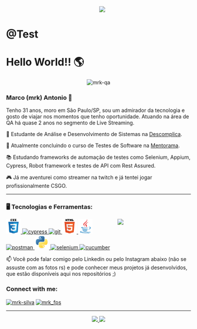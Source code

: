 <img align="right" width="250px" style="margin-top:-20px" src="https://i.ibb.co/MSQK9m7/capa-readme-corrigida.png">
<h1>  @Test </h1>
<h1>  Hello World!! 🌎 </h1>

<p align="center"> <img src="https://komarev.com/ghpvc/?username=mrk-qa&label=Profile%20views&color=0e75b6&style=flat" alt="mrk-qa" /> </p>



### Marco (mrk) Antonio 👋

Tenho 31 anos, moro em São Paulo/SP, sou um admirador da tecnologia e gosto de viajar nos momentos que tenho oportunidade. Atuando na área de QA há quase 2 anos no segmento de Live Streaming.

📖 Estudante de Análise e Desenvolvimento de Sistemas na [Descomplica](https://descomplica.com.br/faculdade).

📘 Atualmente concluindo o curso de Testes de Software na [Mentorama](https://mentorama.com.br).

📚 Estudando frameworks de automação de testes como Selenium, Appium, Cypress, Robot framework e testes de API com Rest Assured.

🎮 Já me aventurei como streamer na twitch e já tentei jogar profissionalmente CSGO.

******

### 🖥️ Tecnologias e Ferramentas:

<img width="200px" align="right" src="https://i.ibb.co/Qpx3wk0/mrk-top-secret.png">

<p align="left"> <a href="https://www.w3schools.com/css/" target="_blank" rel="noreferrer"> <img src="https://raw.githubusercontent.com/devicons/devicon/master/icons/css3/css3-original-wordmark.svg" alt="css3" width="40" height="40"/> </a> <a href="https://www.cypress.io" target="_blank" rel="noreferrer"> <img src="https://raw.githubusercontent.com/simple-icons/simple-icons/6e46ec1fc23b60c8fd0d2f2ff46db82e16dbd75f/icons/cypress.svg" alt="cypress" width="40" height="40"/> </a> <a href="https://git-scm.com/" target="_blank" rel="noreferrer"> <img src="https://www.vectorlogo.zone/logos/git-scm/git-scm-icon.svg" alt="git" width="40" height="40"/> </a> <a href="https://www.w3.org/html/" target="_blank" rel="noreferrer"> <img src="https://raw.githubusercontent.com/devicons/devicon/master/icons/html5/html5-original-wordmark.svg" alt="html5" width="40" height="40"/> </a> <a href="https://www.java.com" target="_blank" rel="noreferrer"> <img src="https://raw.githubusercontent.com/devicons/devicon/master/icons/java/java-original.svg" alt="java" width="40" height="40"/> </a> <a href="https://postman.com" target="_blank" rel="noreferrer"> <img src="https://www.vectorlogo.zone/logos/getpostman/getpostman-icon.svg" alt="postman" width="40" height="40"/> </a> <a href="https://www.python.org" target="_blank" rel="noreferrer"> <img src="https://raw.githubusercontent.com/devicons/devicon/master/icons/python/python-original.svg" alt="python" width="40" height="40"/> </a> <a href="https://www.selenium.dev" target="_blank" rel="noreferrer"> <img src="https://raw.githubusercontent.com/detain/svg-logos/780f25886640cef088af994181646db2f6b1a3f8/svg/selenium-logo.svg" alt="selenium" width="40" height="40"/> </a> <a href="https://cucumber.io" target="_blank" rel="noreferrer"> <img src="https://cdn.jsdelivr.net/gh/devicons/devicon/icons/cucumber/cucumber-plain.svg" alt="cucumber" width="40" height="40"/> </a> </p>


📫 Você pode falar comigo pelo Linkedin ou pelo Instagram abaixo (não se assuste com as fotos rs) e pode conhecer meus projetos já desenvolvidos, que estão disponíveis aqui nos repositórios ;)


<h3 align="left">Connect with me:</h3>
<p align="left">
<a href="https://linkedin.com/in/mrk-silva" target="blank"><img align="center" src="https://raw.githubusercontent.com/rahuldkjain/github-profile-readme-generator/master/src/images/icons/Social/linked-in-alt.svg" alt="mrk-silva" height="30" width="40" /></a>
<a href="https://instagram.com/mrk_fps" target="blank"><img align="center" src="https://raw.githubusercontent.com/rahuldkjain/github-profile-readme-generator/master/src/images/icons/Social/instagram.svg" alt="mrk_fps" height="30" width="40" /></a>
</p>

******

<div align="center">
  <a href="https://github.com/mrk-qa">
  <img height="180em" src="https://github-readme-stats-eight-theta.vercel.app/api?username=mrk-qa&show_icons=true&theme=algolia&include_all_commits=true&count_private=true"/>
  <img height="180em" src="https://github-readme-stats-eight-theta.vercel.app/api/top-langs/?username=mrk-qa&layout=compact&langs_count=8&theme=algolia"/>
</div>
